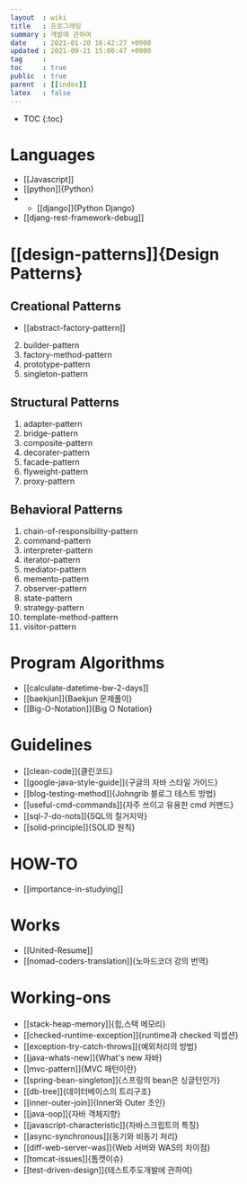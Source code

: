 ```yaml
---
layout  : wiki
title   : 프로그래밍
summary : 개발에 관하여
date    : 2021-01-20 16:42:27 +0900
updated : 2021-09-21 15:00:47 +0900
tag     : 
toc     : true
public  : true
parent  : [[index]] 
latex   : false
---
```

* TOC
{:toc}

# Languages
* [[Javascript]]
* [[python]]{Python}
* * [[django]]{Python Django}
* [[djang-rest-framework-debug]]

# [[design-patterns]]{Design Patterns}
## Creational Patterns
* [[abstract-factory-pattern]]
2. builder-pattern
3. factory-method-pattern
4. prototype-pattern
5. singleton-pattern

## Structural Patterns
1. adapter-pattern
2. bridge-pattern
3. composite-pattern
4. decorater-pattern
5. facade-pattern
6. flyweight-pattern
7. proxy-pattern

## Behavioral Patterns
1. chain-of-responsibility-pattern
2. command-pattern
3. interpreter-pattern
4. iterator-pattern
5. mediator-pattern
6. memento-pattern
7. observer-pattern
8. state-pattern
9. strategy-pattern
10. template-method-pattern
11. visitor-pattern

# Program Algorithms
* [[calculate-datetime-bw-2-days]]
* [[baekjun]]{Baekjun 문제풀이}
* [[Big-O-Notation]]{Big O Notation}

# Guidelines
* [[clean-code]]{클린코드}
* [[google-java-style-guide]]{구글의 자바 스타일 가이드}
* [[blog-testing-method]]{Johngrib 블로그 테스트 방법}
* [[useful-cmd-commands]]{자주 쓰이고 유용한 cmd 커맨드}
* [[sql-7-do-nots]]{SQL의 칠거지악}
* [[solid-principle]]{SOLID 원칙}

# HOW-TO
* [[importance-in-studying]]

# Works
* [[United-Resume]]
* [[nomad-coders-translation]]{노마드코더 강의 번역}


# Working-ons
* [[stack-heap-memory]]{힙,스택 메모리}
* [[checked-runtime-exception]]{runtime과 checked 익셉션}
* [[exception-try-catch-throws]]{예외처리의 방법}
* [[java-whats-new]]{What's new 자바}
* [[mvc-pattern]]{MVC 패턴이란}
* [[spring-bean-singleton]]{스프링의 bean은 싱글턴인가}
* [[db-tree]]{데이터베이스의 트리구조}
* [[inner-outer-join]]{Inner와 Outer 조인}
* [[java-oop]]{자바 객체지향}
* [[javascript-characteristic]]{자바스크립트의 특징}
* [[async-synchronous]]{동기와 비동기 처리}
* [[diff-web-server-was]]{Web 서버와 WAS의 차이점}
* [[tomcat-issues]]{톰캣이슈}
* [[test-driven-design]]{테스트주도개발에 관하여}
